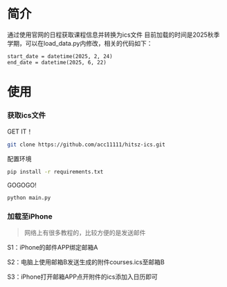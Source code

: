 # 简介
通过使用官网的日程获取课程信息并转换为ics文件
目前加载的时间是2025秋季学期，可以在load_data.py内修改，相关的代码如下：
```
start_date = datetime(2025, 2, 24)
end_date = datetime(2025, 6, 22)
```
# 使用
### 获取ics文件
GET IT！
```bash
git clone https://github.com/acc11111/hitsz-ics.git
```
配置环境
```bash
pip install -r requirements.txt
```
GOGOGO!
```
python main.py
```
### 加载至iPhone
>网络上有很多教程的，比较方便的是发送邮件

S1：iPhone的邮件APP绑定邮箱A

S2：电脑上使用邮箱B发送生成的附件courses.ics至邮箱B

S3：iPhone打开邮箱APP点开附件的ics添加入日历即可



